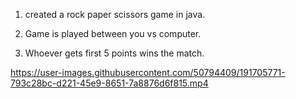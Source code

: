 1. created a rock paper scissors game in java.

2. Game is played between you vs computer.

3. Whoever gets first 5 points wins the match.



https://user-images.githubusercontent.com/50794409/191705771-793c28bc-d221-45e9-8651-7a8876d6f815.mp4


